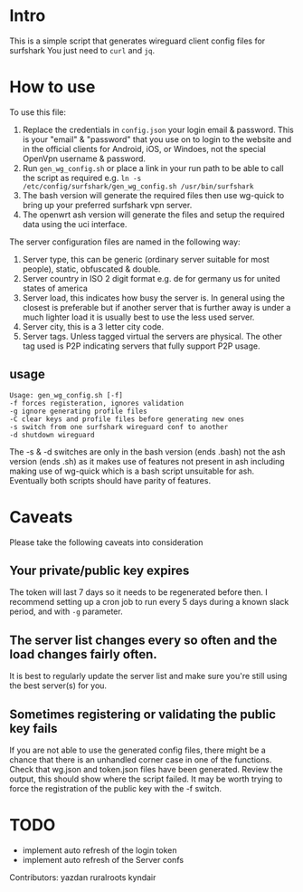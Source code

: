# Intro

This is a simple script that generates wireguard client config files for surfshark
You just need to `curl` and `jq`.

# How to use
To use this file:
1. Replace the credentials in `config.json` your login email & password. This is your "email" & "password" that you use on to login to the website and in the official clients for Android, iOS, or Windoes, not the special OpenVpn username & password.
2. Run `gen_wg_config.sh` or place a link in your run path to be able to call the script as required e.g. `ln -s /etc/config/surfshark/gen_wg_config.sh /usr/bin/surfshark`
3. The bash version will generate the required files then use wg-quick to bring up your preferred surfshark vpn server.
4. The openwrt ash version will generate the files and setup the required data using the uci interface.

The server configuration files are named in the following way:
1. Server type, this can be generic (ordinary server suitable for most people), static, obfuscated & double.
2. Server country in ISO 2 digit format e.g. de for germany us for united states of america
3. Server load, this indicates how busy the server is. In general using the closest is preferable but if another server that is further away is under a much lighter load it is usually best to use the less used server.
4. Server city, this is a 3 letter city code.
5. Server tags. Unless tagged virtual the servers are physical. The other tag used is P2P indicating servers that fully support P2P usage.

## usage

```shell
Usage: gen_wg_config.sh [-f]
-f forces registeration, ignores validation
-g ignore generating profile files
-C clear keys and profile files before generating new ones
-s switch from one surfshark wireguard conf to another
-d shutdown wireguard
```

The -s & -d switches are only in the bash version (ends .bash) not the ash version (ends .sh) as it makes use of features not present in ash including making use of wg-quick which is a bash script unsuitable for ash. Eventually both scripts should have parity of features.

# Caveats

Please take the following caveats into consideration

## Your private/public key expires

The token will last 7 days so it needs to be regenerated before then.
I recommend setting up a cron job to run every 5 days during a known slack period, and with `-g` parameter.

## The server list changes every so often and the load changes fairly often.

It is best to regularly update the server list and make sure you're still using the best server(s) for you.

## Sometimes registering or validating the public key fails

If you are not able to use the generated config files, there might be a chance that there is an unhandled corner case in one of the functions. Check that wg.json and token.json files have been generated. Review the output, this should show where the script failed. It may be worth trying to force the registration of the public key with the -f switch.

# TODO

- implement auto refresh of the login token
- implement auto refresh of the Server confs

Contributors:
yazdan
ruralroots
kyndair
